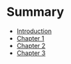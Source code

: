 # Summary

- [Introduction](./introduction.md)
- [Chapter 1](./chapter_1.md)
- [Chapter 2](./chapter_2.md)
- [Chapter 3](./chapter_3.md)
